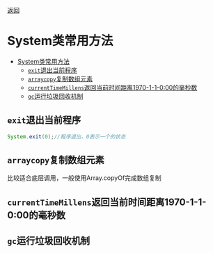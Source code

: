 [返回](常用类.md)

# System类常用方法
- [System类常用方法](#system类常用方法)
  - [`exit`退出当前程序](#exit退出当前程序)
  - [`arraycopy`复制数组元素](#arraycopy复制数组元素)
  - [`currentTimeMillens`返回当前时间距离1970-1-1-0:00的毫秒数](#currenttimemillens返回当前时间距离1970-1-1-000的毫秒数)
  - [`gc`运行垃圾回收机制](#gc运行垃圾回收机制)


## `exit`退出当前程序
```java
System.exit(0);//程序退出，0表示一个的状态
```
## `arraycopy`复制数组元素
比较适合底层调用，一般使用Array.copyOf完成数组复制
## `currentTimeMillens`返回当前时间距离1970-1-1-0:00的毫秒数
## `gc`运行垃圾回收机制